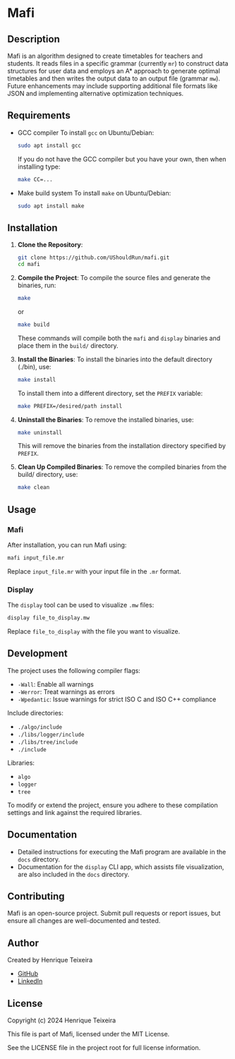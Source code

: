 # Mafi

## Description

Mafi is an algorithm designed to create timetables for teachers and students. It reads files in a specific grammar (currently `mr`) to construct data structures for user data and employs an A* approach to generate optimal timetables and then writes the output data to an output file (grammar `mw`). Future enhancements may include supporting additional file formats like JSON and implementing alternative optimization techniques.

## Requirements

- GCC compiler
  To install `gcc` on Ubuntu/Debian:
  ```bash
  sudo apt install gcc
  ```
  If you do not have the GCC compiler but you have your own, then when installing type:
  ```bash
  make CC=...
  ```

- Make build system
  To install `make` on Ubuntu/Debian:
  ```bash
  sudo apt install make
  ```

## Installation

1. **Clone the Repository**:
   ```bash
   git clone https://github.com/UShouldRun/mafi.git
   cd mafi
   ```

2. **Compile the Project**: 
   To compile the source files and generate the binaries, run:
   ```bash
   make
   ```
   or
   ```bash
   make build
   ```
   These commands will compile both the `mafi` and `display` binaries and place them in the `build/` directory.

3. **Install the Binaries**:
   To install the binaries into the default directory (./bin), use:
   ```bash
   make install
   ```
   To install them into a different directory, set the `PREFIX` variable:
   ```bash
   make PREFIX=/desired/path install
   ```

4. **Uninstall the Binaries**:
   To remove the installed binaries, use:
   ```bash
   make uninstall
   ```
   This will remove the binaries from the installation directory specified by `PREFIX`.

5. **Clean Up Compiled Binaries**:
   To remove the compiled binaries from the build/ directory, use:
   ```bash
   make clean
   ```

## Usage

### Mafi

After installation, you can run Mafi using:

```bash
mafi input_file.mr
```

Replace `input_file.mr` with your input file in the `.mr` format.

### Display

The `display` tool can be used to visualize `.mw` files:

```bash
display file_to_display.mw
```

Replace `file_to_display` with the file you want to visualize.

## Development

The project uses the following compiler flags:
- `-Wall`: Enable all warnings
- `-Werror`: Treat warnings as errors
- `-Wpedantic`: Issue warnings for strict ISO C and ISO C++ compliance

Include directories:
- `./algo/include`
- `./libs/logger/include`
- `./libs/tree/include`
- `./include`

Libraries:
- `algo`
- `logger`
- `tree`

To modify or extend the project, ensure you adhere to these compilation settings and link against the required libraries.

## Documentation

- Detailed instructions for executing the Mafi program are available in the `docs` directory.
- Documentation for the `display` CLI app, which assists file visualization, are also included in the `docs` directory.

## Contributing

Mafi is an open-source project.
Submit pull requests or report issues, but ensure all changes are well-documented and tested.

## Author

Created by Henrique Teixeira

- [GitHub](https://github.com/UShouldRun)
- [LinkedIn](https://www.linkedin.com/in/henrique-teixeira-52461b294/)

## License

 Copyright (c) 2024 Henrique Teixeira
 
 This file is part of Mafi, licensed under the MIT License.
 
 See the LICENSE file in the project root for full license information.